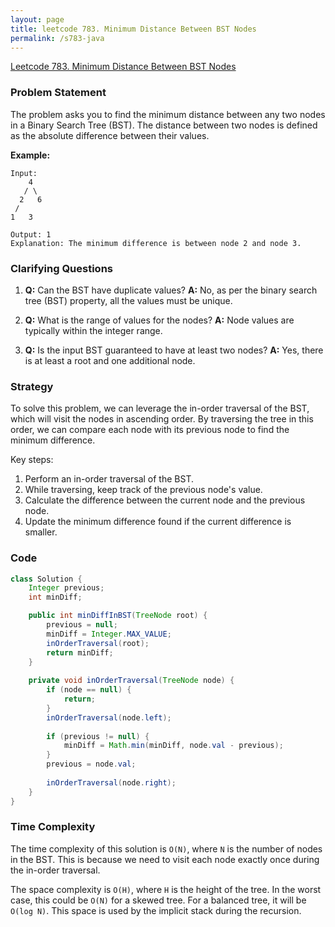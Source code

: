 ```yaml
---
layout: page
title: leetcode 783. Minimum Distance Between BST Nodes
permalink: /s783-java
---
```

[Leetcode 783. Minimum Distance Between BST Nodes](https://algoadvance.github.io/algoadvance/l783)
### Problem Statement

The problem asks you to find the minimum distance between any two nodes in a Binary Search Tree (BST). The distance between two nodes is defined as the absolute difference between their values.

**Example:**
```
Input:
    4
   / \
  2   6
 / 
1   3

Output: 1
Explanation: The minimum difference is between node 2 and node 3.
```

### Clarifying Questions

1. **Q:** Can the BST have duplicate values?
   **A:** No, as per the binary search tree (BST) property, all the values must be unique.

2. **Q:** What is the range of values for the nodes?
   **A:** Node values are typically within the integer range.

3. **Q:** Is the input BST guaranteed to have at least two nodes?
   **A:** Yes, there is at least a root and one additional node.

### Strategy

To solve this problem, we can leverage the in-order traversal of the BST, which will visit the nodes in ascending order. By traversing the tree in this order, we can compare each node with its previous node to find the minimum difference.

Key steps:
1. Perform an in-order traversal of the BST.
2. While traversing, keep track of the previous node's value.
3. Calculate the difference between the current node and the previous node.
4. Update the minimum difference found if the current difference is smaller.

### Code

```java
class Solution {
    Integer previous;
    int minDiff;

    public int minDiffInBST(TreeNode root) {
        previous = null;
        minDiff = Integer.MAX_VALUE;
        inOrderTraversal(root);
        return minDiff;
    }
    
    private void inOrderTraversal(TreeNode node) {
        if (node == null) {
            return;
        }
        inOrderTraversal(node.left);
        
        if (previous != null) {
            minDiff = Math.min(minDiff, node.val - previous);
        }
        previous = node.val;
        
        inOrderTraversal(node.right);
    }
}
```

### Time Complexity

The time complexity of this solution is `O(N)`, where `N` is the number of nodes in the BST. This is because we need to visit each node exactly once during the in-order traversal.

The space complexity is `O(H)`, where `H` is the height of the tree. In the worst case, this could be `O(N)` for a skewed tree. For a balanced tree, it will be `O(log N)`. This space is used by the implicit stack during the recursion.